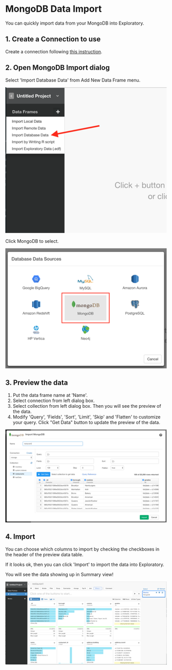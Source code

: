 # MongoDB Data Import

You can quickly import data from your MongoDB into Exploratory.

## 1. Create a Connection to use

Create a connection following [this instruction](connection.html).

## 2. Open MongoDB Import dialog

Select 'Import Database Data' from Add New Data Frame menu.

![](images/import-database-data.png)

Click MongoDB to select.

![](images/mongo8.png)

## 3. Preview the data

1. Put the data frame name at 'Name'.
2. Select connection from left dialog box.
3. Select collection from left dialog box. Then you will see the preview of the data.
4. Modify 'Query', 'Fields', 'Sort', 'Limit', 'Skip' and 'Flatten' to customize your query. Click "Get Data" button to update the preview of the data.

![](images/mongo7.png)

## 4. Import

You can choose which columns to import by checking the checkboxes in the header of the preview data table. 

If it looks ok, then you can click 'Import' to import the data into Exploratory.

You will see the data showing up in Summary view!

![](images/mongo11.png)
